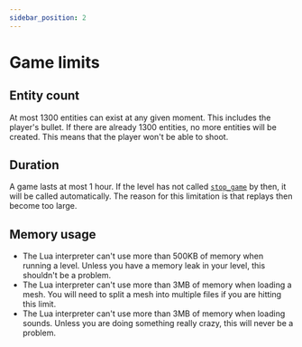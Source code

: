 ```yaml
---
sidebar_position: 2
---
```


# Game limits

## Entity count

At most 1300 entities can exist at any given moment. This includes the player's bullet. If there are already 1300 entities, no more entities will be created. This means that the player won't be able to shoot.

## Duration

A game lasts at most 1 hour. If the level has not called [`stop_game`](https://github.com/jyaif/ppl-utils/wiki/API_pewpew_lib#void-stop_game) by then, it will be called automatically.
The reason for this limitation is that replays then become too large.

## Memory usage

- The Lua interpreter can't use more than 500KB of memory when running a level. Unless you have a memory leak in your level, this shouldn't be a problem.
- The Lua interpreter can't use more than 3MB of memory when loading a mesh. You will need to split a mesh into multiple files if you are hitting this limit.
- The Lua interpreter can't use more than 3MB of memory when loading sounds. Unless you are doing something really crazy, this will never be a problem.
